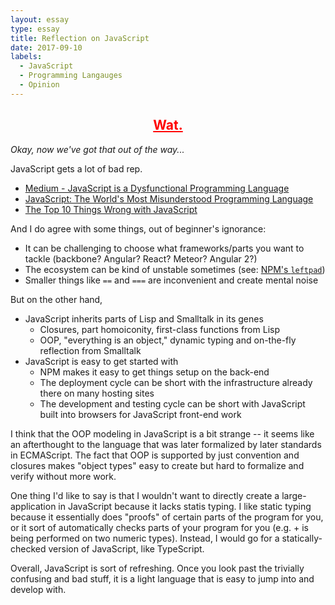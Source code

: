 ```yaml
---
layout: essay
type: essay
title: Reflection on JavaScript
date: 2017-09-10
labels:
  - JavaScript
  - Programming Langauges
  - Opinion
---
```


<center>
<h2><a href="https://www.destroyallsoftware.com/talks/wat" style="color:red;">Wat.</a></h2>
</center>

*Okay, now we've got that out of the way...*

JavaScript gets a lot of bad rep.

- [Medium - JavaScript is a Dysfunctional Programming Language](https://medium.com/javascript-non-grata/javascript-is-a-dysfunctional-programming-language-a1f4866e186f)
- [JavaScript: The World's Most Misunderstood Programming Language](http://www.crockford.com/javascript/javascript.html)
- [The Top 10 Things Wrong with JavaScript](https://medium.com/javascript-non-grata/the-top-10-things-wrong-with-javascript-58f440d6b3d8)

And I do agree with some things, out of beginner's ignorance:

- It can be challenging to choose what frameworks/parts you want to tackle (backbone? Angular? React? Meteor? Angular 2?)
- The ecosystem can be kind of unstable sometimes (see: [NPM's `leftpad`](https://www.theregister.co.uk/2016/03/23/npm_left_pad_chaos/))
- Smaller things like `==` and `===` are inconvenient and create mental noise

But on the other hand,

- JavaScript inherits parts of Lisp and Smalltalk in its genes
    - Closures, part homoiconity, first-class functions from Lisp
    - OOP, "everything is an object," dynamic typing and on-the-fly reflection from Smalltalk
- JavaScript is easy to get started with
    - NPM makes it easy to get things setup on the back-end
    - The deployment cycle can be short with the infrastructure
      already there on many hosting sites
    - The development and testing cycle can be short with
      JavaScript built into browsers for JavaScript front-end work

I think that the OOP modeling in JavaScript is a bit strange -- it
seems like an afterthought to the language that was later formalized
by later standards in ECMAScript. The fact that OOP is supported
by just convention and closures makes "object types" easy to create
but hard to formalize and verify without more work.

One thing I'd like to say is that I wouldn't want to directly create a
large-application in JavaScript because it lacks statis typing. I like
static typing because it essentially does "proofs" of certain parts of
the program for you, or it sort of automatically checks parts of your
program for you (e.g. + is being performed on two numeric types). Instead,
I would go for a statically-checked version of JavaScript, like TypeScript.

Overall, JavaScript is sort of refreshing. Once you look past the
trivially confusing and bad stuff, it is a light language that is easy
to jump into and develop with.





